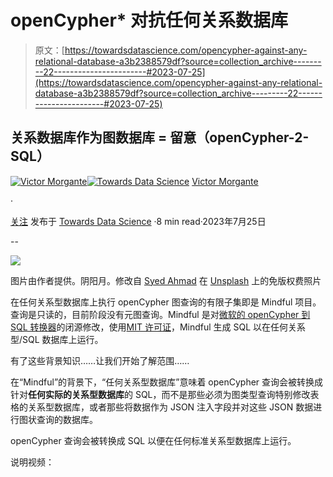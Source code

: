# openCypher* 对抗任何关系数据库

> 原文：[https://towardsdatascience.com/opencypher-against-any-relational-database-a3b2388579df?source=collection_archive---------22-----------------------#2023-07-25](https://towardsdatascience.com/opencypher-against-any-relational-database-a3b2388579df?source=collection_archive---------22-----------------------#2023-07-25)

## 关系数据库作为图数据库 = 留意（openCypher-2-SQL）

[](https://victormorgante.medium.com/?source=post_page-----a3b2388579df--------------------------------)[![Victor Morgante](../Images/46b797426e0d0840c0d0f6dd76f46ae5.png)](https://victormorgante.medium.com/?source=post_page-----a3b2388579df--------------------------------)[](https://towardsdatascience.com/?source=post_page-----a3b2388579df--------------------------------)[![Towards Data Science](../Images/a6ff2676ffcc0c7aad8aaf1d79379785.png)](https://towardsdatascience.com/?source=post_page-----a3b2388579df--------------------------------) [Victor Morgante](https://victormorgante.medium.com/?source=post_page-----a3b2388579df--------------------------------)

·

[关注](https://medium.com/m/signin?actionUrl=https%3A%2F%2Fmedium.com%2F_%2Fsubscribe%2Fuser%2Fe10afd255341&operation=register&redirect=https%3A%2F%2Ftowardsdatascience.com%2Fopencypher-against-any-relational-database-a3b2388579df&user=Victor+Morgante&userId=e10afd255341&source=post_page-e10afd255341----a3b2388579df---------------------post_header-----------) 发布于 [Towards Data Science](https://towardsdatascience.com/?source=post_page-----a3b2388579df--------------------------------) ·8 min read·2023年7月25日[](https://medium.com/m/signin?actionUrl=https%3A%2F%2Fmedium.com%2F_%2Fvote%2Ftowards-data-science%2Fa3b2388579df&operation=register&redirect=https%3A%2F%2Ftowardsdatascience.com%2Fopencypher-against-any-relational-database-a3b2388579df&user=Victor+Morgante&userId=e10afd255341&source=-----a3b2388579df---------------------clap_footer-----------)

--

[](https://medium.com/m/signin?actionUrl=https%3A%2F%2Fmedium.com%2F_%2Fbookmark%2Fp%2Fa3b2388579df&operation=register&redirect=https%3A%2F%2Ftowardsdatascience.com%2Fopencypher-against-any-relational-database-a3b2388579df&source=-----a3b2388579df---------------------bookmark_footer-----------)![](../Images/f3e3a60ae9575d4bbb263f5fbe810297.png)

图片由作者提供。阴阳月。修改自 [Syed Ahmad](https://unsplash.com/@syedabsarahmad?utm_source=unsplash&utm_medium=referral&utm_content=creditCopyText) 在 [Unsplash](https://unsplash.com/photos/eWD4O1Me4rM?utm_source=unsplash&utm_medium=referral&utm_content=creditCopyText) 上的免版权费照片

在任何关系型数据库上执行 openCypher 图查询的有限子集即是 Mindful 项目。查询是只读的，目前阶段没有元图查询。Mindful 是对[微软的 openCypher 到 SQL 转换器](https://github.com/microsoft/openCypherTranspiler)的闭源修改，使用[MIT 许可证](https://github.com/microsoft/openCypherTranspiler/blob/master/LICENSE)，Mindful 生成 SQL 以在任何关系型/SQL 数据库上运行。

有了这些背景知识……让我们开始了解范围……

在“Mindful”的背景下，“任何关系型数据库”意味着 openCypher 查询会被转换成针对**任何实际的关系型数据库**的 SQL，而不是那些必须为图类型查询特别修改表格的关系型数据库，或者那些将数据作为 JSON 注入字段并对这些 JSON 数据进行图状查询的数据库。

openCypher 查询会被转换成 SQL 以便在任何标准关系型数据库上运行。

说明视频：
